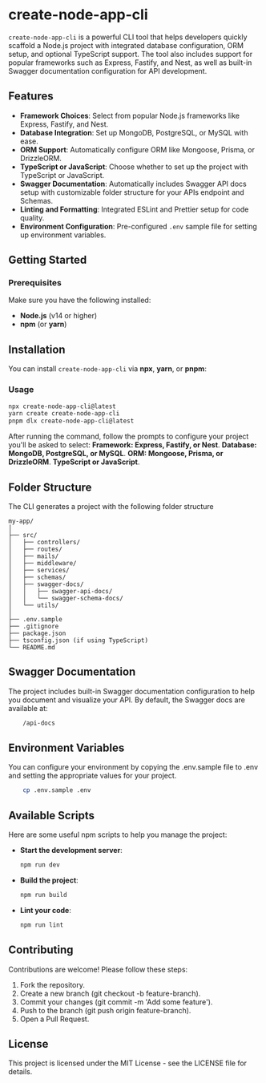 # create-node-app-cli

`create-node-app-cli` is a powerful CLI tool that helps developers quickly scaffold a Node.js project with integrated database configuration, ORM setup, and optional TypeScript support. The tool also includes support for popular frameworks such as Express, Fastify, and Nest, as well as built-in Swagger documentation configuration for API development.

## Features

- **Framework Choices**: Select from popular Node.js frameworks like Express, Fastify, and Nest.
- **Database Integration**: Set up MongoDB, PostgreSQL, or MySQL with ease.
- **ORM Support**: Automatically configure ORM like Mongoose, Prisma, or DrizzleORM.
- **TypeScript or JavaScript**: Choose whether to set up the project with TypeScript or JavaScript.
- **Swagger Documentation**: Automatically includes Swagger API docs setup with customizable folder structure for your APIs endpoint and Schemas.
- **Linting and Formatting**: Integrated ESLint and Prettier setup for code quality.
- **Environment Configuration**: Pre-configured `.env` sample file for setting up environment variables.

## Getting Started

### Prerequisites

Make sure you have the following installed:

- **Node.js** (v14 or higher)
- **npm** (or **yarn**)

## Installation

You can install `create-node-app-cli` via **npx**, **yarn**, or **pnpm**:

### Usage
```bash
npx create-node-app-cli@latest
yarn create create-node-app-cli
pnpm dlx create-node-app-cli@latest
```
After running the command, follow the prompts to configure your project you'll be asked to select:
**Framework: Express, Fastify, or Nest**.
**Database: MongoDB, PostgreSQL, or MySQL**.
**ORM: Mongoose, Prisma, or DrizzleORM**.
**TypeScript or JavaScript**.

## Folder Structure

The CLI generates a project with the following folder structure

```
my-app/
│
├── src/
│   ├── controllers/
│   ├── routes/
│   ├── mails/
│   ├── middleware/
│   ├── services/
│   ├── schemas/
│   ├── swagger-docs/
│   │   ├── swagger-api-docs/
│   │   └── swagger-schema-docs/
│   └── utils/
│
├── .env.sample
├── .gitignore
├── package.json
├── tsconfig.json (if using TypeScript)
└── README.md
```

## Swagger Documentation
The project includes built-in Swagger documentation configuration to help you document and visualize your API. By default, the Swagger docs are available at:
```bash
    /api-docs
```

## Environment Variables

You can configure your environment by copying the .env.sample file to .env and setting the appropriate values for your project.

```bash
    cp .env.sample .env
```

## Available Scripts

Here are some useful npm scripts to help you manage the project:

- **Start the development server**:
  ```bash
  npm run dev
  ```

- **Build the project**:
  ```bash
  npm run build
  ```

- **Lint your code**:
  ```bash
  npm run lint
  ```

## Contributing

Contributions are welcome! Please follow these steps:
1. Fork the repository.
2. Create a new branch (git checkout -b feature-branch).
3. Commit your changes (git commit -m 'Add some feature').
4. Push to the branch (git push origin feature-branch).
5. Open a Pull Request.

## License

This project is licensed under the MIT License - see the LICENSE file for details.
